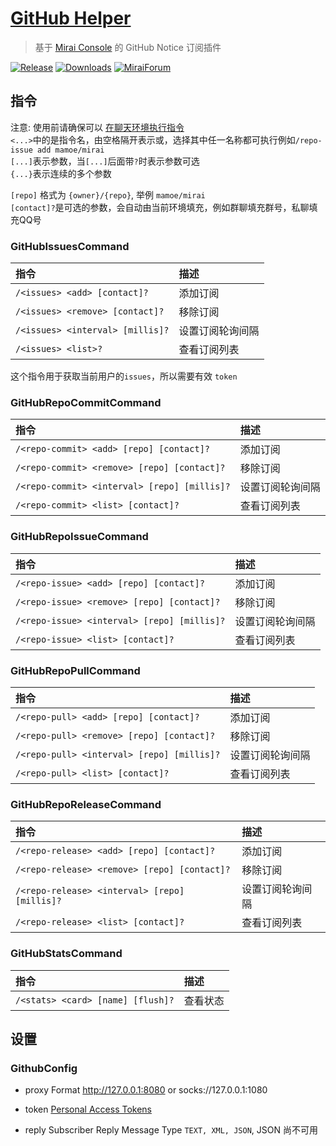# [GitHub Helper](https://github.com/gnuf0rce/github-helper)

> 基于 [Mirai Console](https://github.com/mamoe/mirai-console) 的 GitHub Notice 订阅插件

[![Release](https://img.shields.io/github/v/release/gnuf0rce/github-helper)](https://github.com/gnuf0rce/github-helper/releases)
[![Downloads](https://img.shields.io/github/downloads/gnuf0rce/github-helper/total)](https://shields.io/category/downloads)
[![MiraiForum](https://img.shields.io/badge/post-on%20MiraiForum-yellow)](https://mirai.mamoe.net/topic/554)

## 指令

注意: 使用前请确保可以 [在聊天环境执行指令](https://github.com/project-mirai/chat-command)   
`<...>`中的是指令名，由空格隔开表示或，选择其中任一名称都可执行例如`/repo-issue add mamoe/mirai`  
`[...]`表示参数，当`[...]`后面带`?`时表示参数可选  
`{...}`表示连续的多个参数

`[repo]` 格式为 `{owner}/{repo}`, 举例 `mamoe/mirai`  
`[contact]?`是可选的参数，会自动由当前环境填充，例如群聊填充群号，私聊填充QQ号

### GitHubIssuesCommand

| 指令                             | 描述             |
|:---------------------------------|:-----------------|
| `/<issues> <add> [contact]?`     | 添加订阅         |
| `/<issues> <remove> [contact]?`  | 移除订阅         |
| `/<issues> <interval> [millis]?` | 设置订阅轮询间隔 |
| `/<issues> <list>?`              | 查看订阅列表     |

这个指令用于获取当前用户的`issues`，所以需要有效 `token`

### GitHubRepoCommitCommand

| 指令                                         | 描述             |
|:---------------------------------------------|:-----------------|
| `/<repo-commit> <add> [repo] [contact]?`     | 添加订阅         |
| `/<repo-commit> <remove> [repo] [contact]?`  | 移除订阅         |
| `/<repo-commit> <interval> [repo] [millis]?` | 设置订阅轮询间隔 |
| `/<repo-commit> <list> [contact]?`           | 查看订阅列表     |

### GitHubRepoIssueCommand

| 指令                                        | 描述             |
|:--------------------------------------------|:-----------------|
| `/<repo-issue> <add> [repo] [contact]?`     | 添加订阅         |
| `/<repo-issue> <remove> [repo] [contact]?`  | 移除订阅         |
| `/<repo-issue> <interval> [repo] [millis]?` | 设置订阅轮询间隔 |
| `/<repo-issue> <list> [contact]?`           | 查看订阅列表     |

### GitHubRepoPullCommand

| 指令                                       | 描述             |
|:-------------------------------------------|:-----------------|
| `/<repo-pull> <add> [repo] [contact]?`     | 添加订阅         |
| `/<repo-pull> <remove> [repo] [contact]?`  | 移除订阅         |
| `/<repo-pull> <interval> [repo] [millis]?` | 设置订阅轮询间隔 |
| `/<repo-pull> <list> [contact]?`           | 查看订阅列表     |

### GitHubRepoReleaseCommand

| 指令                                          | 描述             |
|:----------------------------------------------|:-----------------|
| `/<repo-release> <add> [repo] [contact]?`     | 添加订阅         |
| `/<repo-release> <remove> [repo] [contact]?`  | 移除订阅         |
| `/<repo-release> <interval> [repo] [millis]?` | 设置订阅轮询间隔 |
| `/<repo-release> <list> [contact]?`           | 查看订阅列表     |

### GitHubStatsCommand

| 指令                              | 描述     |
|:----------------------------------|:---------|
| `/<stats> <card> [name] [flush]?` | 查看状态 |

## 设置

### GithubConfig

* proxy Format http://127.0.0.1:8080 or socks://127.0.0.1:1080

* token [Personal Access Tokens](https://github.com/settings/tokens)

* reply Subscriber Reply Message Type `TEXT, XML, JSON`, JSON 尚不可用